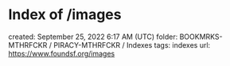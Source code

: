 # Index of /images

created: September 25, 2022 6:17 AM (UTC)
folder: BOOKMRKS-MTHRFCKR / PIRACY-MTHRFCKR / Indexes
tags: indexes
url: https://www.foundsf.org/images